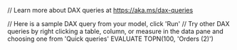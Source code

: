// Learn more about DAX queries at https://aka.ms/dax-queries

// Here is a sample DAX query from your model, click 'Run'
// Try other DAX queries by right clicking a table, column, or measure in the data pane and choosing one from 'Quick queries'
EVALUATE
    TOPN(100, 'Orders (2)')
